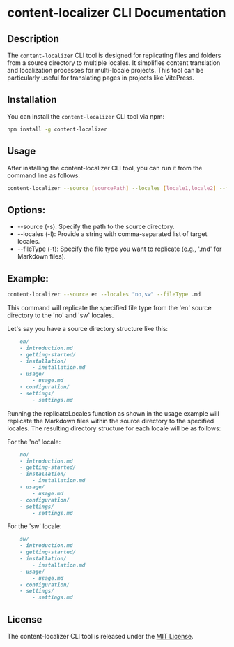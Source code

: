 # content-localizer CLI Documentation

## Description

The `content-localizer` CLI tool is designed for replicating files and folders from a source directory to multiple locales. It simplifies content translation and localization processes for multi-locale projects. This tool can be particularly useful for translating pages in projects like VitePress.

## Installation

You can install the `content-localizer` CLI tool via npm:

```bash
npm install -g content-localizer

```

## Usage

After installing the content-localizer CLI tool, you can run it from the command line as follows:

```bash
content-localizer --source [sourcePath] --locales [locale1,locale2] --fileType [fileType]

```

## Options:

- --source (-s): Specify the path to the source directory.
- --locales (-l): Provide a string with comma-separated list of target locales.
- --fileType (-t): Specify the file type you want to replicate (e.g., '.md' for Markdown files).

## Example:

```bash
content-localizer --source en --locales "no,sw" --fileType .md

```

This command will replicate the specified file type from the 'en' source directory to the 'no' and 'sw' locales.

Let's say you have a source directory structure like this:

```md
    en/
    - introduction.md
    - getting-started/
    - installation/
        - installation.md
    - usage/
        - usage.md
    - configuration/
    - settings/
        - settings.md
```

Running the replicateLocales function as shown in the usage example will replicate the Markdown files within the source directory to the specified locales. The resulting directory structure for each locale will be as follows:

For the 'no' locale:

```md
    no/
    - introduction.md
    - getting-started/
    - installation/
        - installation.md
    - usage/
        - usage.md
    - configuration/
    - settings/
        - settings.md
```

For the 'sw' locale:

```md
    sw/
    - introduction.md
    - getting-started/
    - installation/
        - installation.md
    - usage/
        - usage.md
    - configuration/
    - settings/
        - settings.md
```

## License

The content-localizer CLI tool is released under the [MIT License]("https://opensource.org/licenses/MIT").
